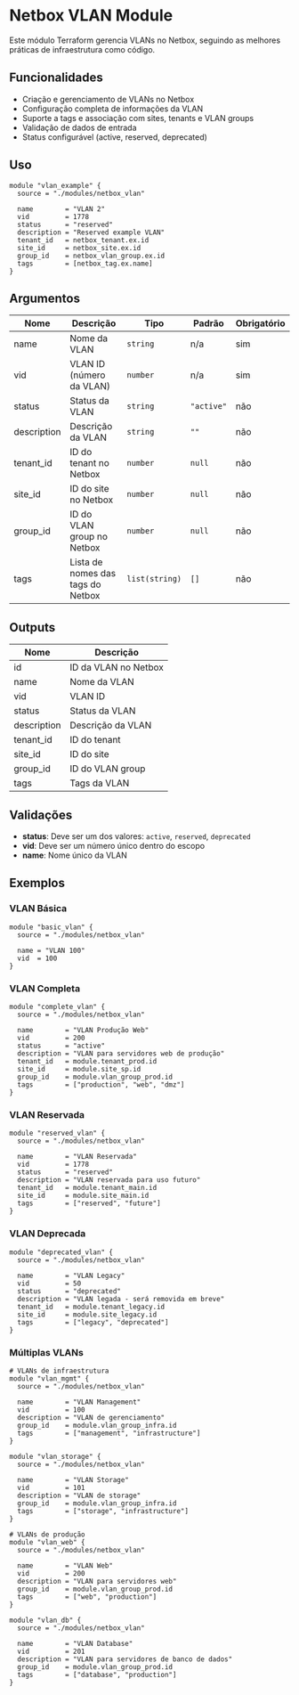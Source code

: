 # Netbox VLAN Module

Este módulo Terraform gerencia VLANs no Netbox, seguindo as melhores práticas de infraestrutura como código.

## Funcionalidades

- Criação e gerenciamento de VLANs no Netbox
- Configuração completa de informações da VLAN
- Suporte a tags e associação com sites, tenants e VLAN groups
- Validação de dados de entrada
- Status configurável (active, reserved, deprecated)

## Uso

```hcl
module "vlan_example" {
  source = "./modules/netbox_vlan"
  
  name        = "VLAN 2"
  vid         = 1778
  status      = "reserved"
  description = "Reserved example VLAN"
  tenant_id   = netbox_tenant.ex.id
  site_id     = netbox_site.ex.id
  group_id    = netbox_vlan_group.ex.id
  tags        = [netbox_tag.ex.name]
}
```

## Argumentos

| Nome | Descrição | Tipo | Padrão | Obrigatório |
|------|-----------|------|--------|-------------|
| name | Nome da VLAN | `string` | n/a | sim |
| vid | VLAN ID (número da VLAN) | `number` | n/a | sim |
| status | Status da VLAN | `string` | `"active"` | não |
| description | Descrição da VLAN | `string` | `""` | não |
| tenant_id | ID do tenant no Netbox | `number` | `null` | não |
| site_id | ID do site no Netbox | `number` | `null` | não |
| group_id | ID do VLAN group no Netbox | `number` | `null` | não |
| tags | Lista de nomes das tags do Netbox | `list(string)` | `[]` | não |

## Outputs

| Nome | Descrição |
|------|-----------|
| id | ID da VLAN no Netbox |
| name | Nome da VLAN |
| vid | VLAN ID |
| status | Status da VLAN |
| description | Descrição da VLAN |
| tenant_id | ID do tenant |
| site_id | ID do site |
| group_id | ID do VLAN group |
| tags | Tags da VLAN |

## Validações

- **status**: Deve ser um dos valores: `active`, `reserved`, `deprecated`
- **vid**: Deve ser um número único dentro do escopo
- **name**: Nome único da VLAN

## Exemplos

### VLAN Básica

```hcl
module "basic_vlan" {
  source = "./modules/netbox_vlan"
  
  name = "VLAN 100"
  vid  = 100
}
```

### VLAN Completa

```hcl
module "complete_vlan" {
  source = "./modules/netbox_vlan"
  
  name        = "VLAN Produção Web"
  vid         = 200
  status      = "active"
  description = "VLAN para servidores web de produção"
  tenant_id   = module.tenant_prod.id
  site_id     = module.site_sp.id
  group_id    = module.vlan_group_prod.id
  tags        = ["production", "web", "dmz"]
}
```

### VLAN Reservada

```hcl
module "reserved_vlan" {
  source = "./modules/netbox_vlan"
  
  name        = "VLAN Reservada"
  vid         = 1778
  status      = "reserved"
  description = "VLAN reservada para uso futuro"
  tenant_id   = module.tenant_main.id
  site_id     = module.site_main.id
  tags        = ["reserved", "future"]
}
```

### VLAN Deprecada

```hcl
module "deprecated_vlan" {
  source = "./modules/netbox_vlan"
  
  name        = "VLAN Legacy"
  vid         = 50
  status      = "deprecated"
  description = "VLAN legada - será removida em breve"
  tenant_id   = module.tenant_legacy.id
  site_id     = module.site_legacy.id
  tags        = ["legacy", "deprecated"]
}
```

### Múltiplas VLANs

```hcl
# VLANs de infraestrutura
module "vlan_mgmt" {
  source = "./modules/netbox_vlan"
  
  name        = "VLAN Management"
  vid         = 100
  description = "VLAN de gerenciamento"
  group_id    = module.vlan_group_infra.id
  tags        = ["management", "infrastructure"]
}

module "vlan_storage" {
  source = "./modules/netbox_vlan"
  
  name        = "VLAN Storage"
  vid         = 101
  description = "VLAN de storage"
  group_id    = module.vlan_group_infra.id
  tags        = ["storage", "infrastructure"]
}

# VLANs de produção
module "vlan_web" {
  source = "./modules/netbox_vlan"
  
  name        = "VLAN Web"
  vid         = 200
  description = "VLAN para servidores web"
  group_id    = module.vlan_group_prod.id
  tags        = ["web", "production"]
}

module "vlan_db" {
  source = "./modules/netbox_vlan"
  
  name        = "VLAN Database"
  vid         = 201
  description = "VLAN para servidores de banco de dados"
  group_id    = module.vlan_group_prod.id
  tags        = ["database", "production"]
}
```
